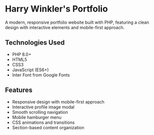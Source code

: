 # Harry Winkler's Portfolio

A modern, responsive portfolio website built with PHP, featuring a clean design with interactive elements and mobile-first approach.

## Technologies Used
- PHP 8.0+
- HTML5
- CSS3
- JavaScript (ES6+)
- Inter Font from Google Fonts

## Features
- Responsive design with mobile-first approach
- Interactive profile image modal
- Smooth scrolling navigation
- Mobile hamburger menu
- CSS animations and transitions
- Section-based content organization